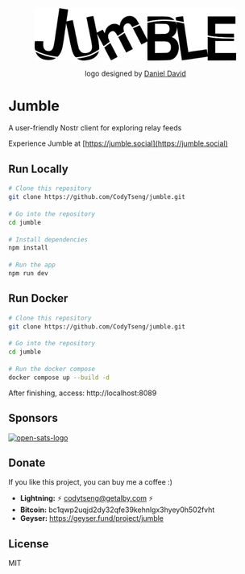 <div align="center">
  <picture>
    <img src="./resources/logo-light.svg" alt="Jumble Logo" width="400" />
  </picture>
  <p>logo designed by <a href="http://wolfertdan.com/">Daniel David</a></p>
</div>

# Jumble

A user-friendly Nostr client for exploring relay feeds

Experience Jumble at [https://jumble.social](https://jumble.social)

## Run Locally

```bash
# Clone this repository
git clone https://github.com/CodyTseng/jumble.git

# Go into the repository
cd jumble

# Install dependencies
npm install

# Run the app
npm run dev
```

## Run Docker

```bash
# Clone this repository
git clone https://github.com/CodyTseng/jumble.git

# Go into the repository
cd jumble

# Run the docker compose
docker compose up --build -d
```

After finishing, access: http://localhost:8089

## Sponsors

<a target="_blank" href="https://opensats.org/">
  <img alt="open-sats-logo" src="./resources/open-sats-logo.svg" height="44"> 
</a>

## Donate

If you like this project, you can buy me a coffee :)

- **Lightning:** ⚡️ codytseng@getalby.com ⚡️
- **Bitcoin:** bc1qwp2uqjd2dy32qfe39kehnlgx3hyey0h502fvht
- **Geyser:** https://geyser.fund/project/jumble

## License

MIT

